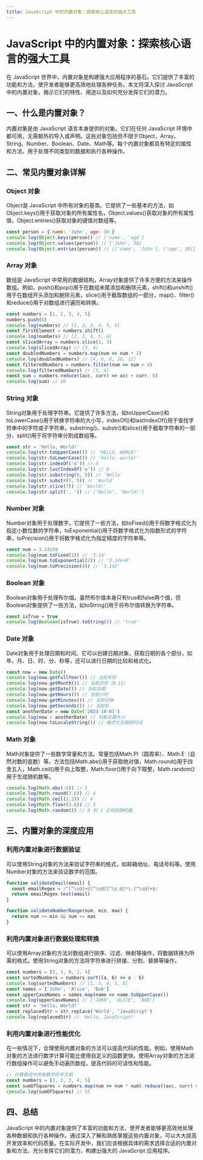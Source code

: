 ```yaml
---
title: JavaScript 中的内置对象：探索核心语言的强大工具
---
```


# JavaScript 中的内置对象：探索核心语言的强大工具

在 JavaScript 世界中，内置对象是构建强大应用程序的基石。它们提供了丰富的功能和方法，使开发者能够更高效地处理各种任务。本文将深入探讨 JavaScript 中的内置对象，揭示它们的特性、用途以及如何充分发挥它们的潜力。

## 一、什么是内置对象？

内置对象是由 JavaScript 语言本身提供的对象。它们在任何 JavaScript 环境中都可用，无需额外的导入或声明。这些对象包括但不限于Object、Array、String、Number、Boolean、Date、Math等。每个内置对象都具有特定的属性和方法，用于处理不同类型的数据和执行各种操作。

## 二、常见内置对象详解

### Object 对象

Object是 JavaScript 中所有对象的基类。它提供了一些基本的方法，如Object.keys()用于获取对象的所有属性名，Object.values()获取对象的所有属性值，Object.entries()获取对象的键值对数组等。

```javascript
const person = { name: 'John', age: 30 }
console.log(Object.keys(person)) // ['name', 'age']
console.log(Object.values(person)) // ['John', 30]
console.log(Object.entries(person)) // [['name', 'John'], ['age', 30]]
```

### Array 对象

数组是 JavaScript 中常用的数据结构，Array对象提供了许多方便的方法来操作数组。例如，push()和pop()用于在数组末尾添加和删除元素，shift()和unshift()用于在数组开头添加和删除元素，slice()用于截取数组的一部分，map()、filter()和reduce()用于对数组进行遍历和转换。

```javascript
const numbers = [1, 2, 3, 4, 5]
numbers.push(6)
console.log(numbers) // [1, 2, 3, 4, 5, 6]
const firstElement = numbers.shift()
console.log(numbers) // [2, 3, 4, 5, 6]
const slicedArray = numbers.slice(1, 3)
console.log(slicedArray) // [3, 4]
const doubledNumbers = numbers.map(num => num * 2)
console.log(doubledNumbers) // [4, 6, 8, 10, 12]
const filteredNumbers = numbers.filter(num => num > 4)
console.log(filteredNumbers) // [5, 6]
const sum = numbers.reduce((acc, curr) => acc + curr, 0)
console.log(sum) // 20
```

### String 对象

String对象用于处理字符串。它提供了许多方法，如toUpperCase()和toLowerCase()用于转换字符串的大小写，indexOf()和lastIndexOf()用于查找字符串中的字符或子字符串，substring()、substr()和slice()用于截取字符串的一部分，split()用于将字符串分割成数组等。

```javascript
const str = 'Hello, World!'
console.log(str.toUpperCase()) // 'HELLO, WORLD!'
console.log(str.toLowerCase()) // 'hello, world!'
console.log(str.indexOf('o')) // 4
console.log(str.lastIndexOf('o')) // 8
console.log(str.substring(0, 5)) // 'Hello'
console.log(str.substr(7, 5)) // 'World'
console.log(str.slice(7)) // 'World!'
console.log(str.split(', ')) // ['Hello', 'World!']
```

### Number 对象

Number对象用于处理数字。它提供了一些方法，如toFixed()用于将数字格式化为指定小数位数的字符串，toExponential()用于将数字格式化为指数形式的字符串，toPrecision()用于将数字格式化为指定精度的字符串等。

```javascript
const num = 3.14159
console.log(num.toFixed(2)) // '3.14'
console.log(num.toExponential(2)) // '3.14e+0'
console.log(num.toPrecision(4)) // '3.142'
```

### Boolean 对象

Boolean对象用于处理布尔值。虽然布尔值本身只有true和false两个值，但Boolean对象提供了一些方法，如toString()用于将布尔值转换为字符串。

```javascript
const isTrue = true
console.log(Boolean(isTrue).toString()) // 'true'
```

### Date 对象

Date对象用于处理日期和时间。它可以创建日期对象，获取日期的各个部分，如年、月、日、时、分、秒等，还可以进行日期的比较和格式化。

```javascript
const now = new Date()
console.log(now.getFullYear()) // 当前年份
console.log(now.getMonth()) // 当前月份（0-11）
console.log(now.getDate()) // 当前日期
console.log(now.getHours()) // 当前小时
console.log(now.getMinutes()) // 当前分钟
console.log(now.getSeconds()) // 当前秒
const anotherDate = new Date('2023-10-01')
console.log(now > anotherDate) // 判断日期大小
console.log(now.toLocaleString()) // 格式化日期和时间
```

### Math 对象

Math对象提供了一些数学常量和方法。常量包括Math.PI（圆周率）、Math.E（自然对数的底数）等。方法包括Math.abs()用于获取绝对值，Math.round()用于四舍五入，Math.ceil()用于向上取整，Math.floor()用于向下取整，Math.random()用于生成随机数等。

```javascript
console.log(Math.abs(-5)) // 5
console.log(Math.round(3.6)) // 4
console.log(Math.ceil(3.2)) // 4
console.log(Math.floor(3.8)) // 3
console.log(Math.random()) // 0 到 1 之间的随机数
```

## 三、内置对象的深度应用

### 利用内置对象进行数据验证

可以使用String对象的方法来验证字符串的格式，如邮箱地址、电话号码等。使用Number对象的方法来验证数字的范围。

```javascript
function validateEmail(email) {
  const emailRegex = /^[^\s@]+@[^\s@][^\s.@]*\.[^\s@]+$/
  return emailRegex.test(email)
}

function validateNumberRange(num, min, max) {
  return num >= min && num <= max
}
```

### 利用内置对象进行数据处理和转换

可以使用Array对象的方法对数组进行排序、过滤、映射等操作，将数据转换为所需的格式。使用String对象的方法将字符串进行拼接、分割、替换等操作。

```javascript
const numbers = [5, 3, 8, 1, 4]
const sortedNumbers = numbers.sort((a, b) => a - b)
console.log(sortedNumbers) // [1, 3, 4, 5, 8]
const names = ['John', 'Alice', 'Bob']
const upperCaseNames = names.map(name => name.toUpperCase())
console.log(upperCaseNames) // ['JOHN', 'ALICE', 'BOB']
const str = 'Hello, World!'
const replacedStr = str.replace('World', 'JavaScript')
console.log(replacedStr) // 'Hello, JavaScript!'
```

### 利用内置对象进行性能优化

在一些情况下，合理使用内置对象的方法可以提高代码的性能。例如，使用Math对象的方法进行数学计算可能比使用自定义的函数更快。使用Array对象的方法进行数组操作可以避免手动遍历数组，提高代码的可读性和性能。

```javascript
// 计算数组中所有数字的平方和
const numbers = [1, 2, 3, 4, 5]
const sumOfSquares = numbers.map(num => num * num).reduce((acc, curr) => acc + curr, 0)
console.log(sumOfSquares) // 55
```

## 四、总结

JavaScript 中的内置对象提供了丰富的功能和方法，使开发者能够更高效地处理各种数据和执行各种操作。通过深入了解和熟练掌握这些内置对象，可以大大提高开发效率和代码质量。在实际开发中，我们应该根据具体的需求选择合适的内置对象和方法，充分发挥它们的潜力，构建出强大的 JavaScript 应用程序。
